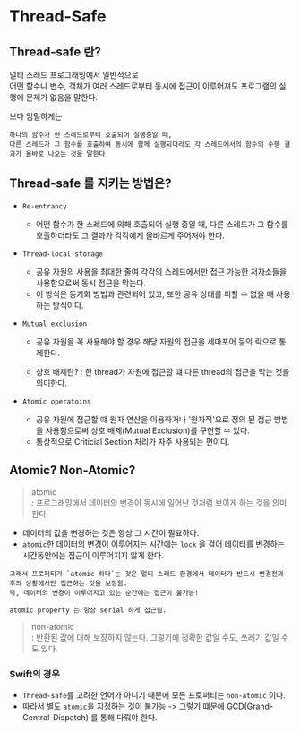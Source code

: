 # Thread-Safe

## Thread-safe 란?
멀티 스레드 프로그래밍에서 일반적으로  
어떤 함수나 변수, 객체가 여러 스레드로부터 동시에 접근이 이루어져도 프로그램의 실행에 문제가 없음을 말한다.


보다 엄밀하게는 
```
하나의 함수가 한 스레드로부터 호출되어 실행중일 때,  
다른 스레드가 그 함수를 호출하여 동시에 함께 실행되더라도 각 스레드에서의 함수의 수행 결과가 올바로 나오는 것을 말한다.
```

## Thread-safe 를 지키는 방법은?

- `Re-entrancy`  
  - 어떤 함수가 한 스레드에 의해 호출되어 실행 중일 때, 다른 스레드가 그 함수를 호출하더라도 그 결과가 각각에게 올바르게 주어져야 한다.

- `Thread-local storage`  
  - 공유 자원의 사용을 최대한 줄여 각각의 스레드에서만 접근 가능한 저자소들을 사용함으로써 동시 접근을 막는다.
  - 이 방식은 동기화 방법과 관련되어 있고, 또한 공유 상태를 피할 수 없을 때 사용하는 방식이다.

- `Mutual exclusion`  
  - 공유 자원을 꼭 사용해야 할 경우 해당 자원의 접근을 세마포어 등의 락으로 통제한다.

  - 상호 배제란? : 한 thread가 자원에 접근할 떄 다른 thread의 접근을 막는 것을 의미한다.

- `Atomic operatoins`  
  - 공유 자원에 접근할 떄 원자 연산을 이용하거나 '원자적'으로 정의 된 접근 방법을 사용함으로써 상호 배제(Mutual Exclusion)를 구현할 수 있다.
  - 통상적으로 Criticial Section 처리가 자주 사용되는 편이다.

## Atomic? Non-Atomic?
> atomic   
> : 프로그래밍에서 데이터의 변경이 동시에 일어난 것처럼 보이게 하는 것을 의미한다.

- 데이터의 값을 변경하는 것은 항상 그 시간이 필요하다.
- `atomic`한 데이터의 변경이 이루어지는 시간에는 `lock` 을 걸어 데이터를 변경하는 시간동안에는 접근이 이루어지지 않게 한다.

```
그래서 프로퍼티가 `atomic 하다`는 것은 멀티 스레드 환경에서 데이터가 반드시 변경전과 후의 상황에서만 접근하는 것을 보장함. 
즉, 데이터의 변경이 이루어지고 있는 순간에는 접근이 불가능!

atomic property 는 항상 serial 하게 접근됨.
```
> non-atomic   
> : 반환된 값에 대해 보장하지 않는다. 그렇기에 정확한 값일 수도, 쓰레기 값일 수도 있다.

### Swift의 경우
- `Thread-safe`를 고려한 언어가 아니기 때문에 모든 프로퍼티는 `non-atomic` 이다.
- 따라서 별도 `atomic`을 지정하는 것이 불가능 -> 그렇기 떄문에 GCD(Grand-Central-Dispatch) 를 통해 다뤄야 한다.



